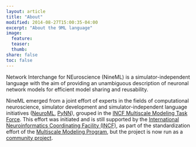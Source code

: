 ```yaml
---
layout: article
title: "About"
modified: 2014-08-27T15:00:35-04:00
excerpt: "About the 9ML language"
image:
  feature:
  teaser:
  thumb:
share: false
toc: false
---
```


Network Interchange for NEuroscience (NineML) is a simulator-independent language with the aim of providing an unambiguous description of neuronal network models for efficient model sharing and reusability.

NineML emerged from a joint effort of experts in the fields of computational neuroscience, simulator development and simulator-independent language initiatives ([NeuroML](http://www.neuroml.org/), [PyNN](http://neuralensemble.org/PyNN/)), grouped in the [INCF Multiscale Modeling Task Force](https://www.incf.org/activities/our-programs/modeling/people). This effort was initiated and is still supported by the [International Neuroinformatics Coordinating Facility (INCF)](http://www.incf.org), as part of the standardization effort of the [Multiscale Modeling Program](https://www.incf.org/activities/our-programs/modeling), but the project is now run as a [community project](../committee).
